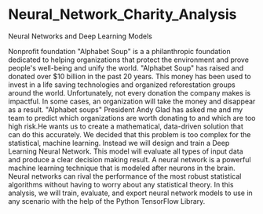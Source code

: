 # Neural_Network_Charity_Analysis
Neural Networks and Deep Learning Models


Nonprofit foundation "Alphabet Soup" is a a philanthropic foundation dedicated to helping organizations that protect the environment and prove people's well-being and unify the world. "Alphabet Soup" has raised and donated over $10 billion in the past 20 years. This money has been used to invest in a life saving technologies and organized reforestation groups around the world. Unfortunately, not every donation the company makes is impactful. In some cases, an organization will take the money and  disappear as a result. "Alphabet soups" President Andy Glad has asked me and my team to predict which organizations are worth donating to and which are too high risk.He wants us to create a mathematical, data-driven solution that can do this accurately. We decided that this problem is too complex for the statistical, machine learning.  Instead we will design and train a Deep Learning Neural Network. This model will evaluate all types of input data and produce a clear decision making result. A neural network is a powerful machine learning technique that is modeled after neurons in the brain. Neural networks can rival the performance of the most robust statistical algorithms without having to worry about any statistical theory. In this analysis, we will train, evaluate, and export neural network models to use in any scenario with the help of the Python TensorFlow Library.
